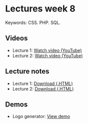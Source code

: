 # Lectures week 8

Keywords: CSS. PHP. SQL.

## Videos

* Lecture 1: [Watch video (YouTube)](http://www.youtube.com/watch?v=xfiOr3AsqS4)
* Lecture 2: [Watch video (YouTube)](http://www.youtube.com/watch?v=GTEach3d_S8)

## Lecture notes

* Lecture 1: [Download (.HTML)](http://d2o9nyf4hwsci4.cloudfront.net/2012/fall/lectures/8/notes8w/notes8w.html)
* Lecture 2: [Download (.HTML)](http://d2o9nyf4hwsci4.cloudfront.net/2012/fall/lectures/8/notes8f/notes8f.html)

## Demos

* Logo generator: [View demo](http://neswork.com/logo-generator/google-font)